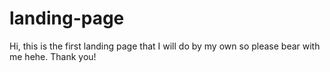 # landing-page
Hi, this is the first landing page that I will do by my own so please bear with me hehe. Thank you!